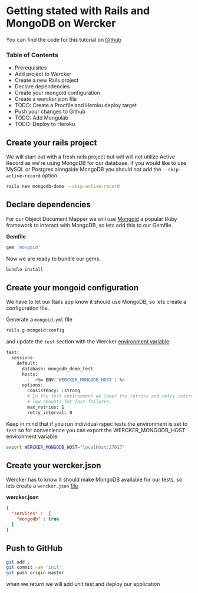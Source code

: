 # Getting stated with Rails and MongoDB on Wercker
You can find the code for this tutorial on [Github](https://github.com/mies/mongodb-demo)

### Table of Contents
* Prerequisites
* Add project to Wercker
* Create a new Rails project
* Declare dependencies
* Create your mongoid configuration
* Create a wercker.json file
* TODO: Create a Procfile and Heroku deploy target
* Push your changes to Github
* TODO: Add Mongolab
* TODO: Deploy to Heroku

## Create your rails project

We will start out with a fresh rails project but will will not utilize Active Record as we're using MongoDB for our database. If you would like to use MySQL or Postgres alongside MongoDB you should not add the `--skip-active-record` option.

``` bash
rails new mongodb-demo --skip-active-record
```

## Declare dependencies

For our Object Document Mapper we will use [Mongoid](http://mongoid.org) a popular Ruby framework to interact with MongoDB, so lets add this to our Gemfile.

**Gemfile**

``` ruby
gem 'mongoid'
```
Now we are ready to bundle our gems.

``` bash
bundle install
```

## Create your mongoid configuration

We have to let our Rails app know it should use MongoDB, so lets create a configuration file.

Generate a `mongoid.yml` file

``` bash
rails g mongoid:config
```

and update the `test` section with the Wercker [environment variable](/articles/available-services):

``` bash
test:
  sessions:
    default:
      database: mongodb_demo_test
      hosts:
        -  <%= ENV['WERCKER_MONGODB_HOST'] %>
      options:
        consistency: :strong
        # In the test environment we lower the retries and retry interval to
        # low amounts for fast failures.
        max_retries: 1
        retry_interval: 0
```

Keep in mind that if you run individual rspec tests the environment is set to `test` so for convenience you can export the WERCKER_MONGODB_HOST environment variable:

``` bash
export WERCKER_MONGODB_HOST="localhost:27017"
```

## Create your wercker.json

Wercker has to know it should make MongoDB available for our tests, so lets create a `wercker.json` [file](/articles/werckerjson)

**wercker.json**

``` json
{
  "services" :  {
    "mongodb" : true
  }
}
```

## Push to GitHub

``` bash
git add .
git commit -am 'init'
git push origin master
```

when we return we will add unit test and deploy our application